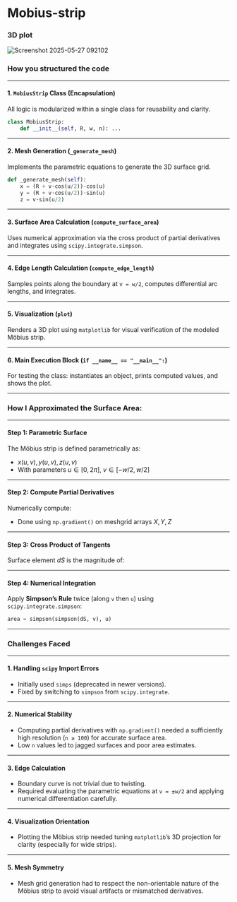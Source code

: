 # Mobius-strip


### 3D plot  

![Screenshot 2025-05-27 092102](https://github.com/user-attachments/assets/5612bf93-58dc-4541-bdc4-d77387840a1b)


### How you structured the code

---

#### 1. `MobiusStrip` Class (Encapsulation)

All logic is modularized within a single class for reusability and clarity.

```python
class MobiusStrip:
    def __init__(self, R, w, n): ...
```

---

#### 2. Mesh Generation (`_generate_mesh`)

Implements the parametric equations to generate the 3D surface grid.

```python
def _generate_mesh(self):
    x = (R + v⋅cos(u/2))⋅cos(u)
    y = (R + v⋅cos(u/2))⋅sin(u)
    z = v⋅sin(u/2)
```

---

#### 3. Surface Area Calculation (`compute_surface_area`)

Uses numerical approximation via the cross product of partial derivatives and integrates using `scipy.integrate.simpson`.

---

#### 4. Edge Length Calculation (`compute_edge_length`)

Samples points along the boundary at `v = w/2`, computes differential arc lengths, and integrates.

---

#### 5. Visualization (`plot`)

Renders a 3D plot using `matplotlib` for visual verification of the modeled Möbius strip.

---

#### 6. Main Execution Block (`if __name__ == "__main__":`)

For testing the class: instantiates an object, prints computed values, and shows the plot.

---
###  How I Approximated the Surface Area:

---

#### Step 1: Parametric Surface

The Möbius strip is defined parametrically as:

* $x(u,v), y(u,v), z(u,v)$
* With parameters $u \in [0, 2\pi],\ v \in [-w/2, w/2]$

---

#### Step 2: Compute Partial Derivatives

Numerically compute:


* Done using `np.gradient()` on meshgrid arrays $X, Y, Z$

---

#### Step 3: Cross Product of Tangents

Surface element $dS$ is the magnitude of:


---

#### Step 4: Numerical Integration

Apply **Simpson’s Rule** twice (along `v` then `u`) using `scipy.integrate.simpson`:

```python
area = simpson(simpson(dS, v), u)
```

---
### Challenges Faced

---

#### 1. Handling `scipy` Import Errors

* Initially used `simps` (deprecated in newer versions).
* Fixed by switching to `simpson` from `scipy.integrate`.

---

#### 2. Numerical Stability

* Computing partial derivatives with `np.gradient()` needed a sufficiently high resolution (`n ≥ 100`) for accurate surface area.
* Low `n` values led to jagged surfaces and poor area estimates.

---

#### 3. Edge Calculation

* Boundary curve is not trivial due to twisting.
* Required evaluating the parametric equations at `v = ±w/2` and applying numerical differentiation carefully.

---

#### 4. Visualization Orientation

* Plotting the Möbius strip needed tuning `matplotlib`’s 3D projection for clarity (especially for wide strips).

---

#### 5. Mesh Symmetry

* Mesh grid generation had to respect the non-orientable nature of the Möbius strip to avoid visual artifacts or mismatched derivatives.


